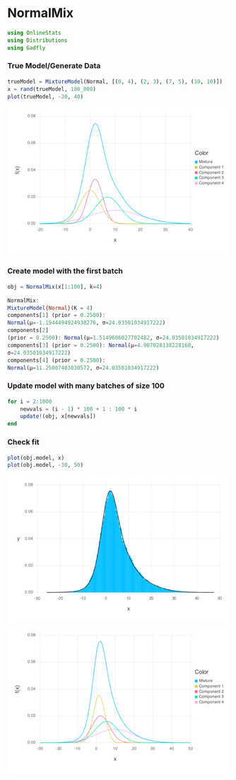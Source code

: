 
# NormalMix


````julia
using OnlineStats
using Distributions
using Gadfly
````





### True Model/Generate Data
````julia
trueModel = MixtureModel(Normal, [(0, 4), (2, 3), (7, 5), (10, 10)])
x = rand(trueModel, 100_000)
plot(trueModel, -20, 40)
````


![](figures/NormalMix_2_1.png)



### Create model with the first batch
````julia
obj = NormalMix(x[1:100], k=4)
````


````julia
NormalMix:
MixtureModel{Normal}(K = 4)
components[1] (prior = 0.2500):
Normal(μ=-1.1944494924938276, σ=24.03501034917222)
components[2]
(prior = 0.2500): Normal(μ=1.5149606027702482, σ=24.03501034917222)
components[3] (prior = 0.2500): Normal(μ=4.907028138228168,
σ=24.03501034917222)
components[4] (prior = 0.2500):
Normal(μ=11.25007403030572, σ=24.03501034917222)
````





### Update model with many batches of size 100
````julia
for i = 2:1000
    newvals = (i - 1) * 100 + 1 : 100 * i
    update!(obj, x[newvals])
end
````





### Check fit
````julia
plot(obj.model, x)
plot(obj.model, -30, 50)
````


![](figures/NormalMix_5_1.png)
![](figures/NormalMix_5_2.png)


